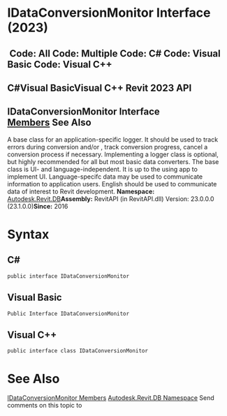 # IDataConversionMonitor Interface (2023)

﻿
 Code: All Code: Multiple Code: C# Code: Visual Basic Code: Visual C++   
---  
C#Visual BasicVisual C++
Revit 2023 API  
---  
IDataConversionMonitor Interface  
[Members](10e80c8a-7f86-85fb-5882-46a0e8c1b3f8.md "IDataConversionMonitor Members") See Also  
---  
A base class for an application-specific logger. It should be used to track errors during conversion and/or , track conversion progress, cancel a conversion process if necessary. Implementing a logger class is optional, but highly recommended for all but most basic data converters. The base class is UI- and language-independent. It is up to the using app to implement UI. Language-specifc data may be used to communicate information to application users. English should be used to communicate data of interest to Revit development. 
**Namespace:** [Autodesk.Revit.DB](87546ba7-461b-c646-cbb1-2cb8f5bff8b2.md "Autodesk.Revit.DB Namespace")**Assembly:** RevitAPI (in RevitAPI.dll) Version: 23.0.0.0 (23.1.0.0)**Since:** 2016 
# Syntax
C#  
---  
```text
public interface IDataConversionMonitor
```
  
Visual Basic  
---  
```text
Public Interface IDataConversionMonitor
```
  
Visual C++  
---  
```text
public interface class IDataConversionMonitor
```
  
# See Also
[IDataConversionMonitor Members](10e80c8a-7f86-85fb-5882-46a0e8c1b3f8.md "IDataConversionMonitor Members")
[Autodesk.Revit.DB Namespace](87546ba7-461b-c646-cbb1-2cb8f5bff8b2.md "Autodesk.Revit.DB Namespace")
Send comments on this topic to 